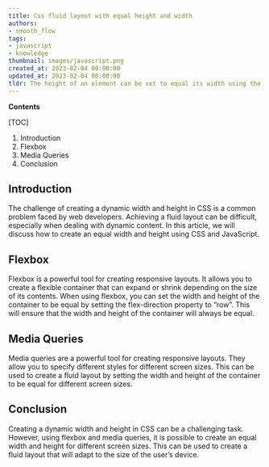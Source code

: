 ```yaml
---
title: Css fluid layout with equal height and width
authors:
- smooth_flow
tags:
- javascript
- knowledge
thumbnail: images/javascript.png
created_at: 2023-02-04 00:00:00
updated_at: 2023-02-04 00:00:00
tldr: The height of an element can be set to equal its width using the CSS property `height 100vw;`.
---
```


**Contents**

[TOC]

1. Introduction
2. Flexbox
3. Media Queries
4. Conclusion

## Introduction

The challenge of creating a dynamic width and height in CSS is a common problem faced by web developers. Achieving a fluid layout can be difficult, especially when dealing with dynamic content. In this article, we will discuss how to create an equal width and height using CSS and JavaScript.

## Flexbox

Flexbox is a powerful tool for creating responsive layouts. It allows you to create a flexible container that can expand or shrink depending on the size of its contents. When using flexbox, you can set the width and height of the container to be equal by setting the flex-direction property to “row”. This will ensure that the width and height of the container will always be equal.

## Media Queries

Media queries are a powerful tool for creating responsive layouts. They allow you to specify different styles for different screen sizes. This can be used to create a fluid layout by setting the width and height of the container to be equal for different screen sizes.

## Conclusion

Creating a dynamic width and height in CSS can be a challenging task. However, using flexbox and media queries, it is possible to create an equal width and height for different screen sizes. This can be used to create a fluid layout that will adapt to the size of the user’s device.
